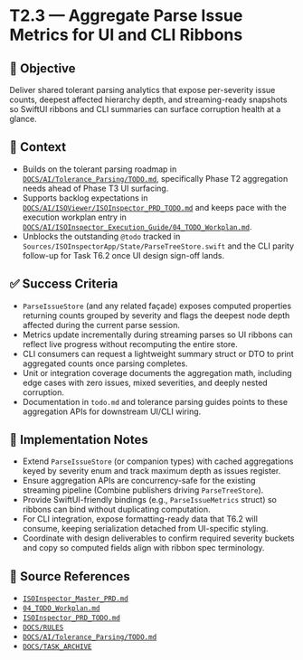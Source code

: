 # T2.3 — Aggregate Parse Issue Metrics for UI and CLI Ribbons

## 🎯 Objective
Deliver shared tolerant parsing analytics that expose per-severity issue counts, deepest affected hierarchy depth, and streaming-ready snapshots so SwiftUI ribbons and CLI summaries can surface corruption health at a glance.

## 🧩 Context
- Builds on the tolerant parsing roadmap in [`DOCS/AI/Tolerance_Parsing/TODO.md`](../AI/Tolerance_Parsing/TODO.md), specifically Phase T2 aggregation needs ahead of Phase T3 UI surfacing.
- Supports backlog expectations in [`DOCS/AI/ISOViewer/ISOInspector_PRD_TODO.md`](../AI/ISOViewer/ISOInspector_PRD_TODO.md) and keeps pace with the execution workplan entry in [`DOCS/AI/ISOInspector_Execution_Guide/04_TODO_Workplan.md`](../AI/ISOInspector_Execution_Guide/04_TODO_Workplan.md).
- Unblocks the outstanding `@todo` tracked in `Sources/ISOInspectorApp/State/ParseTreeStore.swift` and the CLI parity follow-up for Task T6.2 once UI design sign-off lands.

## ✅ Success Criteria
- `ParseIssueStore` (and any related façade) exposes computed properties returning counts grouped by severity and flags the deepest node depth affected during the current parse session.
- Metrics update incrementally during streaming parses so UI ribbons can reflect live progress without recomputing the entire store.
- CLI consumers can request a lightweight summary struct or DTO to print aggregated counts once parsing completes.
- Unit or integration coverage documents the aggregation math, including edge cases with zero issues, mixed severities, and deeply nested corruption.
- Documentation in `todo.md` and tolerance parsing guides points to these aggregation APIs for downstream UI/CLI wiring.

## 🔧 Implementation Notes
- Extend `ParseIssueStore` (or companion types) with cached aggregations keyed by severity enum and track maximum depth as issues register.
- Ensure aggregation APIs are concurrency-safe for the existing streaming pipeline (Combine publishers driving `ParseTreeStore`).
- Provide SwiftUI-friendly bindings (e.g., `ParseIssueMetrics` struct) so ribbons can bind without duplicating computation.
- For CLI integration, expose formatting-ready data that T6.2 will consume, keeping serialization detached from UI-specific styling.
- Coordinate with design deliverables to confirm required severity buckets and copy so computed fields align with ribbon spec terminology.

## 🧠 Source References
- [`ISOInspector_Master_PRD.md`](../AI/ISOViewer/ISOInspector_PRD_Full/ISOInspector_Master_PRD.md)
- [`04_TODO_Workplan.md`](../AI/ISOInspector_Execution_Guide/04_TODO_Workplan.md)
- [`ISOInspector_PRD_TODO.md`](../AI/ISOViewer/ISOInspector_PRD_TODO.md)
- [`DOCS/RULES`](../RULES)
- [`DOCS/AI/Tolerance_Parsing/TODO.md`](../AI/Tolerance_Parsing/TODO.md)
- [`DOCS/TASK_ARCHIVE`](../TASK_ARCHIVE)
